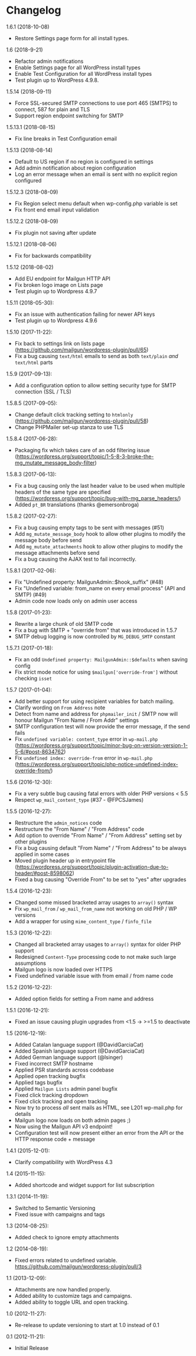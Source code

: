 Changelog
=========

1.6.1 (2018-10-08)
- Restore Settings page form for all install types.

1.6 (2018-9-21)
- Refactor admin notifications
- Enable Settings page for all WordPress install types
- Enable Test Configuration for all WordPress install types
- Test plugin up to WordPress 4.9.8.

1.5.14 (2018-09-11)
- Force SSL-secured SMTP connections to use port 465 (SMTPS) to connect, 587 for plain and TLS
- Support region endpoint switching for SMTP

1.5.13.1 (2018-08-15)
- Fix line breaks in Test Configuration email

1.5.13 (2018-08-14)
- Default to US region if no region is configured in settings
- Add admin notification about region configuration
- Log an error message when an email is sent with no explicit region configured

1.5.12.3 (2018-08-09)
- Fix Region select menu default when wp-config.php variable is set
- Fix front end email input validation

1.5.12.2 (2018-08-09)
- Fix plugin not saving after update

1.5.12.1 (2018-08-06)
- Fix for backwards compatibility

1.5.12 (2018-08-02)
- Add EU endpoint for Mailgun HTTP API
- Fix broken logo image on Lists page
- Test plugin up to Wordpress 4.9.7

1.5.11 (2018-05-30):
- Fix an issue with authentication failing for newer API keys
- Test plugin up to Wordpress 4.9.6

1.5.10 (2017-11-22):
- Fix back to settings link on lists page (https://github.com/mailgun/wordpress-plugin/pull/65)
- Fix a bug causing `text/html` emails to send as both `text/plain` *and* `text/html` parts

1.5.9 (2017-09-13):
- Add a configuration option to allow setting security type for SMTP connection (SSL / TLS)

1.5.8.5 (2017-09-05):
- Change default click tracking setting to `htmlonly` (https://github.com/mailgun/wordpress-plugin/pull/58)
- Change PHPMailer set-up stanza to use TLS

1.5.8.4 (2017-06-28):
- Packaging fix which takes care of an odd filtering issue (https://wordpress.org/support/topic/1-5-8-3-broke-the-mg_mutate_message_body-filter)

1.5.8.3 (2017-06-13):
- Fix a bug causing only the last header value to be used when multiple headers of the same type are specified (https://wordpress.org/support/topic/bug-with-mg_parse_headers/)
- Added `pt_BR` translations (thanks @emersonbroga)

1.5.8.2 (2017-02-27):
- Fix a bug causing empty tags to be sent with messages (#51)
- Add `mg_mutate_message_body` hook to allow other plugins to modify the message body before send
- Add `mg_mutate_attachments` hook to allow other plugins to modify the message attachments before send
- Fix a bug causing the AJAX test to fail incorrectly.

1.5.8.1 (2017-02-06):
- Fix "Undefined property: MailgunAdmin::$hook_suffix" (#48)
- Fix "Undefined variable: from_name on every email process" (API and SMTP) (#49)
- Admin code now loads only on admin user access

1.5.8 (2017-01-23):
* Rewrite a large chunk of old SMTP code
* Fix a bug with SMTP + "override from" that was introduced in 1.5.7
* SMTP debug logging is now controlled by `MG_DEBUG_SMTP` constant

1.5.7.1 (2017-01-18):
* Fix an odd `Undefined property: MailgunAdmin::$defaults` when saving config
* Fix strict mode notice for using `$mailgun['override-from']` without checking `isset`

1.5.7 (2017-01-04):
* Add better support for using recipient variables for batch mailing.
* Clarify wording on `From Address` note
* Detect from name and address for `phpmailer_init` / SMTP now will honour Mailgun "From Name / From Addr" settings
* SMTP configuration test will now provide the error message, if the send fails
* Fix `undefined variable: content_type` error in `wp-mail.php` (https://wordpress.org/support/topic/minor-bug-on-version-version-1-5-6/#post-8634762)
* Fix `undefined index: override-from` error in `wp-mail.php` (https://wordpress.org/support/topic/php-notice-undefined-index-override-from/)

1.5.6 (2016-12-30):
* Fix a very subtle bug causing fatal errors with older PHP versions < 5.5
* Respect `wp_mail_content_type` (#37 - @FPCSJames)

1.5.5 (2016-12-27):
* Restructure the `admin_notices` code
* Restructure the "From Name" / "From Address" code
* Add option to override "From Name" / "From Address" setting set by other plugins
* Fix a bug causing default "From Name" / "From Address" to be always applied in some cases
* Moved plugin header up in entrypoint file (https://wordpress.org/support/topic/plugin-activation-due-to-header/#post-8598062)
* Fixed a bug causing "Override From" to be set to "yes" after upgrades

1.5.4 (2016-12-23):
* Changed some missed bracketed array usages to `array()` syntax
* Fix `wp_mail_from` / `wp_mail_from_name` not working on old PHP / WP versions
* Add a wrapper for using `mime_content_type` / `finfo_file`

1.5.3 (2016-12-22):
* Changed all bracketed array usages to `array()` syntax for older PHP support
* Redesigned `Content-Type` processing code to not make such large assumptions
* Mailgun logo is now loaded over HTTPS
* Fixed undefined variable issue with from email / from name code

1.5.2 (2016-12-22):
* Added option fields for setting a From name and address

1.5.1 (2016-12-21):
* Fixed an issue causing plugin upgrades from <1.5 -> >=1.5 to deactivate

1.5 (2016-12-19):
* Added Catalan language support (@DavidGarciaCat)
* Added Spanish language support (@DavidGarciaCat)
* Added German language support (@lsinger)
* Fixed incorrect SMTP hostname
* Applied PSR standards across codebase
* Applied open tracking bugfix
* Applied tags bugfix
* Applied `Mailgun Lists` admin panel bugfix
* Fixed click tracking dropdown
* Fixed click tracking and open tracking
* Now try to process *all* sent mails as HTML, see L201 wp-mail.php for details
* Mailgun logo now loads on both admin pages ;)
* Now using the Mailgun API v3 endpoint!
* Configuration test will now present either an error from the API or the HTTP response code + message

1.4.1 (2015-12-01):
* Clarify compatibility with WordPress 4.3

1.4 (2015-11-15):
* Added shortcode and widget support for list subscription

1.3.1 (2014-11-19):
* Switched to Semantic Versioning
* Fixed issue with campaigns and tags

1.3 (2014-08-25):
* Added check to ignore empty attachments

1.2 (2014-08-19):
* Fixed errors related to undefined variable. https://github.com/mailgun/wordpress-plugin/pull/3

1.1 (2013-12-09):
* Attachments are now handled properly.
* Added ability to customize tags and campaigns.
* Added ability to toggle URL and open tracking.

1.0 (2012-11-27):
* Re-release to update versioning to start at 1.0 instead of 0.1

0.1 (2012-11-21):
* Initial Release

